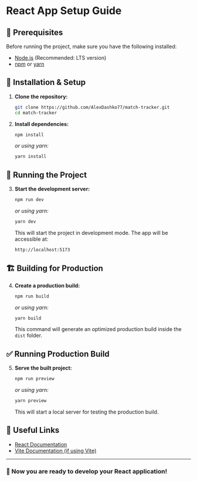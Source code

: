 # React App Setup Guide

## 📌 Prerequisites
Before running the project, make sure you have the following installed:
- [Node.js](https://nodejs.org/) (Recommended: LTS version)
- [npm](https://www.npmjs.com/) or [yarn](https://yarnpkg.com/)

## 🚀 Installation & Setup

1. **Clone the repository:**
   ```sh
   git clone https://github.com/AlexDashko77/match-tracker.git
   cd match-tracker
   ```

2. **Install dependencies:**
   ```sh
   npm install
   ```
   _or using yarn:_
   ```sh
   yarn install
   ```

## 🔧 Running the Project

3. **Start the development server:**
   ```sh
   npm run dev
   ```
   _or using yarn:_
   ```sh
   yarn dev
   ```
   
   This will start the project in development mode. The app will be accessible at:
   ```
   http://localhost:5173
   ```

## 🏗️ Building for Production

4. **Create a production build:**
   ```sh
   npm run build
   ```
   _or using yarn:_
   ```sh
   yarn build
   ```
   
   This command will generate an optimized production build inside the `dist` folder.

## ✅ Running Production Build

5. **Serve the built project:**
   ```sh
   npm run preview
   ```
   _or using yarn:_
   ```sh
   yarn preview
   ```
   
   This will start a local server for testing the production build.




## 🔗 Useful Links
- [React Documentation](https://react.dev/)
- [Vite Documentation (if using Vite)](https://vitejs.dev/)

---

### 🎉 Now you are ready to develop your React application!

